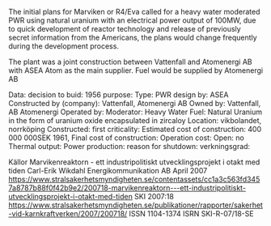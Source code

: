 The initial plans for Marviken or R4/Eva called for a heavy water moderated PWR using natural uranium with an electrical power output of 100MW, due to quick development of reactor technology and release of previously secret information from the Americans, the plans would change frequently during the development process.

The plant was a joint construction between Vattenfall and Atomenergi AB with ASEA Atom as the main supplier. Fuel would be supplied by Atomenergi AB

Data:
decision to buid: 1956
purpose: 
Type: PWR
design by: ASEA
Constructed by (company): Vattenfall, Atomenergi AB
Owned by: Vattenfall, AB Atomenergi
Operated by:
Moderator: Heavy Water
Fuel: Natural Uranium in the form of uranium oxide encapsulated in zircaloy
Location: vikbolandet, norrköping
Constructed: 
first criticality: 
Estimated cost of construction: 400 000 000SEK 1961, 
Final cost of construction: 
Operation cost:
Open: no
Thermal output: 
Power production: 
reason for shutdown: 
verkningsgrad: 



Källor Marvikenreaktorn - ett industripolitiskt
utvecklingsprojekt i otakt med tiden
Carl-Erik Wikdahl
Energikommunikation AB
April 2007
https://www.stralsakerhetsmyndigheten.se/contentassets/cc1a3c563fd3457a8787b88f0f42b9e2/200718-marvikenreaktorn---ett-industripolitiskt-utvecklingsprojekt-i-otakt-med-tiden
SKI 2007:18
https://www.stralsakerhetsmyndigheten.se/publikationer/rapporter/sakerhet-vid-karnkraftverken/2007/200718/
ISSN 1104-1374
ISRN SKI-R-07/18-SE
